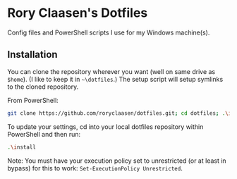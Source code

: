 # Rory Claasen's Dotfiles

Config files and PowerShell scripts I use for my Windows machine(s).

## Installation

You can clone the repository wherever you want (well on same drive as `$home`). (I like to keep it in `~\dotfiles`.) The setup script will setup symlinks to the cloned repository.

From PowerShell:

```sh
git clone https://github.com/roryclaasen/dotfiles.git; cd dotfiles; .\install
```

To update your settings, cd into your local dotfiles repository within PowerShell and then run:

```sh
.\install
```

Note: You must have your execution policy set to unrestricted (or at least in bypass) for this to work: `Set-ExecutionPolicy Unrestricted`.
